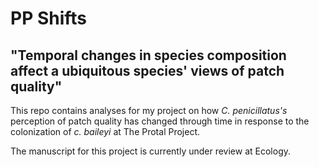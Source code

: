 # PP Shifts
## "Temporal changes in species composition affect a ubiquitous species' views of patch quality"

This repo contains analyses for my project on how _C. penicillatus's_ perception of patch quality has changed through time in response to the colonization of _c. baileyi_ at The Protal Project.

The manuscript for this project is currently under review at Ecology.


## 